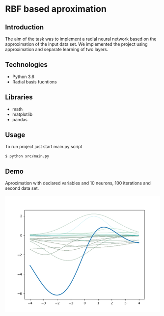 # RBF based aproximation

## Introduction
The aim of the task was to implement a radial neural network based on the approximation of the input data set. We implemented the project using approximation and separate learning of two layers.

## Technologies
* Python 3.6
* Radial basis fucntions
## Libraries
* math
* matplotlib
* pandas

## Usage
To run project just start main.py script

```
$ python src/main.py
```
## Demo

Aproximation with declared variables and 10 neurons, 100 iterations and second data set.<br/><br/>
<img src="./Screenshots/plot.png"  width="600px"/> 
